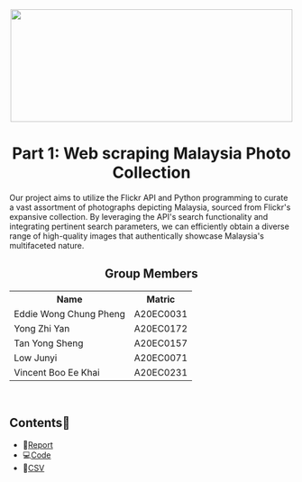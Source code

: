 <div align="center">
  <img width = 500px height = 200px src="https://github.com/drshahizan/special-topic-data-engineering/assets/95403713/9497e737-97f7-4d64-9974-9b26ce1a7e7f">
</div>

<h1 align=center>Part 1: Web scraping Malaysia Photo Collection</h1>
Our project aims to utilize the Flickr API and Python programming to curate a vast assortment of photographs depicting Malaysia, sourced from Flickr's expansive collection. By leveraging the API's search functionality and integrating pertinent search parameters, we can efficiently obtain a diverse range of high-quality images that authentically showcase Malaysia's multifaceted nature.

<h2 align = 'center'>Group Members </h2>
<table align = 'center'>
  <tr>
    <th>Name</th> 
    <th>Matric</th>
  </tr>
  <tr>
    <td>Eddie Wong Chung Pheng</td>
    <td>A20EC0031</td>
  </tr>
  <tr>
    <td>Yong Zhi Yan</td>
    <td>A20EC0172</td>
  </tr>
    <tr>
    <td>Tan Yong Sheng</td>
    <td>A20EC0157</td>
  </tr>
    <tr>
    <td>Low Junyi</td>
    <td>A20EC0071</td>
  </tr>
  <tr>
    <td>Vincent Boo Ee Khai</td>
    <td>A20EC0231</td>
  </tr>
</table><br>

## Contents📝
- 📑[Report](https://github.com/drshahizan/special-topic-data-engineering/blob/main/assignment/data-scraping/submission/part1/MichelinStar/MichelinStar_Scraping_Report.md)
- 💻[Code](https://github.com/drshahizan/special-topic-data-engineering/blob/main/assignment/data-scraping/submission/part1/MichelinStar/MichelinStar_Scraping.py)
- 📂[CSV](https://github.com/drshahizan/special-topic-data-engineering/blob/main/assignment/data-scraping/submission/part1/MichelinStar/photos_metadata.csv)
